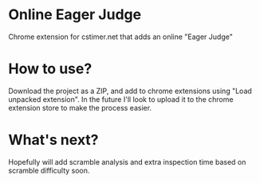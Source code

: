 # Online Eager Judge
Chrome extension for cstimer.net that adds an online "Eager Judge"

# How to use?
Download the project as a ZIP, and add to chrome extensions using "Load unpacked extension".
In the future I'll look to upload it to the chrome extension store to make the process easier.

# What's next?
Hopefully will add scramble analysis and extra inspection time based on scramble difficulty soon.

